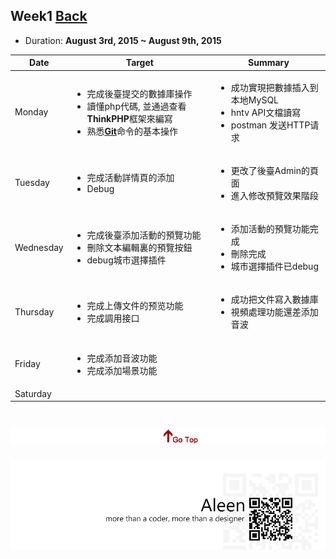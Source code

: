 ## Week1	[Back](./../summary.md)

* Duration: **August 3rd, 2015 ~ August 9th, 2015**

<table>
	<thead>
		<th scope="col">Date</th>
		<th scope="col">Target</th>
		<th scope="col">Summary</th>
	</thead>
	<tbody>
		<tr>
			<td>Monday</td>
			<td>
				<ul>
					<li>完成後臺提交的數據庫操作</li>
					<li>讀懂php代碼, 並通過查看<strong>ThinkPHP</strong>框架來編寫</li>
					<li>熟悉<a href="./../../git/git.md"><strong>Git</strong></a>命令的基本操作</li>
				</ul>
			</td>
			<td>
				<ul>
					<li>成功實現把數據插入到本地MySQL</li>
					<li>hntv API文檔讀寫</li>
					<li>postman 发送HTTP请求</li>
				</ul>
			</td>
		</tr>
		<tr>
			<td>Tuesday</td>
			<td>
				<ul>
					<li>完成活動詳情頁的添加</li>
					<li>Debug</li>
				</ul>
			</td>
			<td>
				<ul>
					<li>更改了後臺Admin的頁面</li>
					<li>進入修改預覽效果階段</li>
				</ul>
			</td>
		</tr>
		<tr>
			<td>Wednesday</td>
			<td>
				<ul>
					<li>完成後臺添加活動的預覽功能</li>
					<li>刪除文本編輯裏的預覽按鈕</li>
					<li>debug城市選擇插件</li>
				</ul>
			</td>
			<td>
				<ul>
					<li>添加活動的預覽功能完成</li>
					<li>刪除完成</li>
					<li>城市選擇插件已debug</li>
				</ul>
			</td>
		</tr>
		<tr>
			<td>Thursday</td>
			<td>
				<ul>
					<li>完成上傳文件的预览功能</li>
					<li>完成調用接口</li>
				</ul>
			</td>
			<td>
				<ul>
					<li>成功把文件寫入數據庫</li>
					<li>視頻處理功能還差添加音波</li>
				</ul>
			</td>
		</tr>
		<tr>
			<td>Friday</td>
			<td>
				<ul>
					<li>完成添加音波功能</li>
					<li>完成添加場景功能</li>
				</ul>
			</td>
		</tr>
		<tr>
			<td>Saturday</td>
		</tr>
	</tbody>
</table>


<a href="#" style="left:200px;"><img src="./../../pic/gotop.png"></a>
=====
<a href="http://aleen42.github.io/" target="_blank" ><img src="./../../pic/tail.gif"></a>
